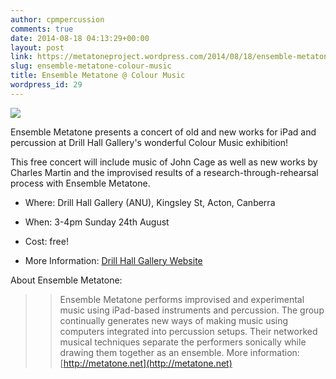```yaml
---
author: cpmpercussion
comments: true
date: 2014-08-18 04:13:29+00:00
layout: post
link: https://metatoneproject.wordpress.com/2014/08/18/ensemble-metatone-colour-music/
slug: ensemble-metatone-colour-music
title: Ensemble Metatone @ Colour Music
wordpress_id: 29
---
```


![](https://metatoneproject.files.wordpress.com/2014/08/7f917-sonicnetworksonicnetwork.jpg)
  



Ensemble Metatone presents a concert of old and new works for iPad and percussion at Drill Hall Gallery's wonderful Colour Music exhibition!





This free concert will include music of John Cage as well as new works by Charles Martin and the improvised results of a research-through-rehearsal process with Ensemble Metatone.





  * Where: Drill Hall Gallery (ANU), Kingsley St, Acton, Canberra


  * When: 3-4pm Sunday 24th August


  * Cost: free!


  * More Information: [Drill Hall Gallery Website](http://dhg.anu.edu.au/colour-music-events-program/)



About Ensemble Metatone:





<blockquote>
  
> 
> Ensemble Metatone performs improvised and experimental music using iPad-based instruments and percussion. The group continually generates new ways of making music using computers integrated into percussion setups. Their networked musical techniques separate the performers sonically while drawing them together as an ensemble.
  More information: [http://metatone.net](http://metatone.net)
> 
> 
</blockquote>
